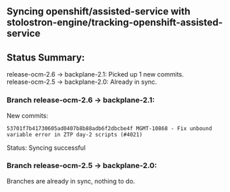 ## Syncing openshift/assisted-service with stolostron-engine/tracking-openshift-assisted-service

## Status Summary:

release-ocm-2.6 -> backplane-2.1: Picked up 1 new commits.  
release-ocm-2.5 -> backplane-2.0: Already in sync.  

### Branch release-ocm-2.6 -> backplane-2.1:

New commits:

```
53701f7b41730605ad0407b8b88adb6f2dbcbe4f MGMT-10868 - Fix unbound variable error in ZTP day-2 scripts (#4021)
```

Status: Syncing successful

### Branch release-ocm-2.5 -> backplane-2.0:

Branches are already in sync, nothing to do.
